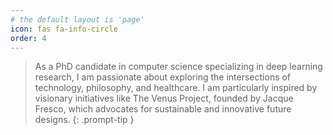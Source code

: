 ```yaml
---
# the default layout is 'page'
icon: fas fa-info-circle
order: 4
---
```


<!-- > Add Markdown syntax content to file `_tabs/about.md`{: .filepath } and it will show up on this page.
{: .prompt-tip } -->



> As a PhD candidate in computer science specializing in deep learning research, I am passionate about exploring the intersections of technology, philosophy, and healthcare. I am particularly inspired by visionary initiatives like The Venus Project, founded by Jacque Fresco, which advocates for sustainable and innovative future designs.
{: .prompt-tip }